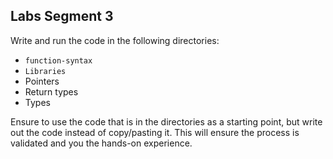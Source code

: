 ## Labs Segment 3

Write and run the code in the following directories:
- `function-syntax`
- `Libraries`
- Pointers
- Return types
- Types

Ensure to use the code that is in the directories as a starting point, but write out the code instead of copy/pasting it. This will ensure the process is validated and you the hands-on experience.